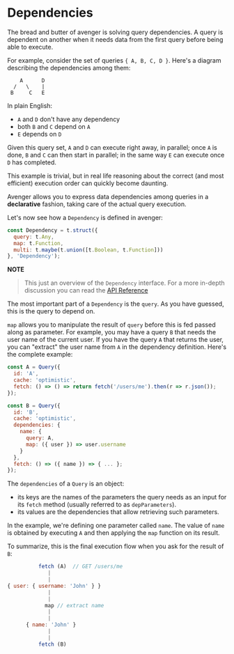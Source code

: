 # Dependencies

The bread and butter of avenger is solving query dependencies.
A query is dependent on another when it needs data from the first query before being able to execute.

For example, consider the set of queries `{ A, B, C, D }`.
Here's a diagram describing the dependencies among them:

```
    A      D
  /   \    |
 B     C   E
```

In plain English:

- `A` and `D` don't have any dependency
- both `B` and `C` depend on `A`  
- `E` depends on `D`


Given this query set, `A` and `D` can execute right away, in parallel; once `A` is done, `B` and `C` can then start in parallel; in the same way `E` can execute once `D` has completed.

This example is trivial, but in real life reasoning about the correct (and most efficient) execution order can quickly become daunting.

Avenger allows you to express data dependencies among queries in a **declarative** fashion, taking care of the actual query execution. 

Let's now see how a `Dependency` is defined in avenger:

```js
const Dependency = t.struct({
  query: t.Any,
  map: t.Function, 
  multi: t.maybe(t.union([t.Boolean, t.Function]))
}, 'Dependency');
```

**NOTE**
> This just an overview of the `Dependency` interface. For a more in-depth discussion you can read the [API Reference](../api/Dependency.html)

The most important part of a `Dependency` is the `query`. As you have guessed, this is the query to depend on.

`map` allows you to manipulate the result of `query` before this is fed passed along as parameter. For example, you may have a query `B` that needs the user name of the current user. If you have the query `A` that returns the user, you can "extract" the user name from `A` in the dependency definition. Here's the complete example:

```js
const A = Query({
  id: 'A',
  cache: 'optimistic',
  fetch: () => () => return fetch('/users/me').then(r => r.json());
});

const B = Query({
  id: 'B',
  cache: 'optimistic',
  dependencies: {
    name: {
      query: A,
      map: ({ user }) => user.username
    }
  },
  fetch: () => ({ name }) => { ... };
});
```

The `dependencies` of a `Query` is an object:

- its keys are the names of the parameters the query needs as an input for its `fetch` method (usually referred to as `depParameters`).
- its values are the dependencies that allow retrieving such parameters.

In the example, we're defining one parameter called `name`. The value of `name` is obtained by executing `A` and then applying the `map` function on its result.

To summarize, this is the final execution flow when you ask for the result of `B`:

```js
          fetch (A)  // GET /users/me
             |
             |
{ user: { username: 'John' } }
             |
             |
            map // extract name
             |
             |
      { name: 'John' }
             |
             |
          fetch (B)
```